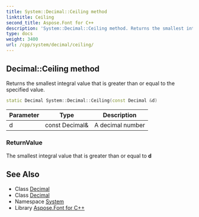 ```yaml
---
title: System::Decimal::Ceiling method
linktitle: Ceiling
second_title: Aspose.Font for C++
description: 'System::Decimal::Ceiling method. Returns the smallest integral value that is greater than or equal to the specified value in C++.'
type: docs
weight: 3400
url: /cpp/system/decimal/ceiling/
---
```

## Decimal::Ceiling method


Returns the smallest integral value that is greater than or equal to the specified value.

```cpp
static Decimal System::Decimal::Ceiling(const Decimal &d)
```


| Parameter | Type | Description |
| --- | --- | --- |
| d | const Decimal\& | A decimal number |

### ReturnValue

The smallest integral value that is greater than or equal to **d**

## See Also

* Class [Decimal](../)
* Class [Decimal](../)
* Namespace [System](../../)
* Library [Aspose.Font for C++](../../../)
